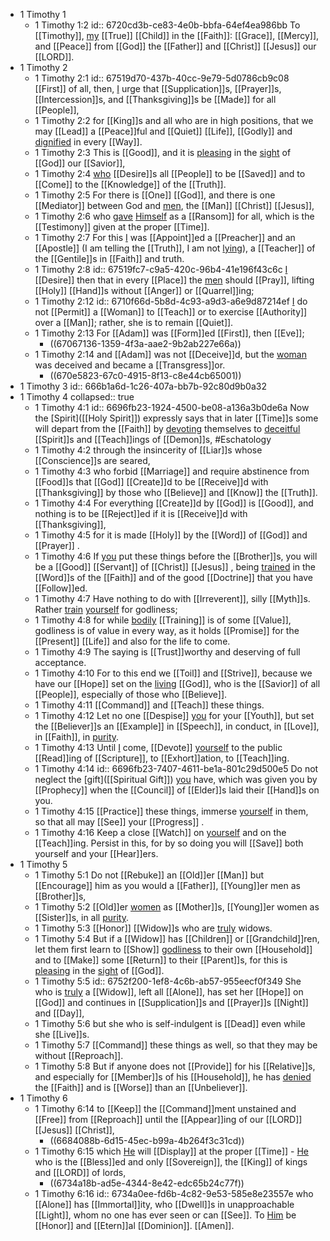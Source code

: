 - 1 Timothy 1
	- 1 Timothy 1:2
	  id:: 6720cd3b-ce83-4e0b-bbfa-64ef4ea986bb
	  To [[Timothy]], [my]([[Paul]]) [[True]] [[Child]] in the [[Faith]]:
	  [[Grace]], [[Mercy]], and [[Peace]] from [[God]] the [[Father]] and [[Christ]] [[Jesus]] our [[LORD]].
- 1 Timothy 2
	- 1 Timothy 2:1
	  id:: 67519d70-437b-40cc-9e79-5d0786cb9c08
	  [[First]] of all, then, [I]([[Paul]]) urge that [[Supplication]]s, [[Prayer]]s, [[Intercession]]s, and [[Thanksgiving]]s be [[Made]] for all [[People]],
	- 1 Timothy 2:2
	  for [[King]]s and all who are in high positions, that we may [[Lead]] a [[Peace]]ful and [[Quiet]] [[Life]], [[Godly]] and [dignified]([[Dignity]]) in every [[Way]].
	- 1 Timothy 2:3
	  This is [[Good]], and it is [pleasing]([[Please]]) in the [sight]([[See]]) of [[God]] our [[Savior]],
	- 1 Timothy 2:4
	  [who]([[God]]) [[Desire]]s all [[People]] to be [[Saved]] and to [[Come]] to the [[Knowledge]] of the [[Truth]].
	- 1 Timothy 2:5
	  For there is [[One]] [[God]], and there is one [[Mediator]] between God and [men]([[Mankind]]), the [[Man]] [[Christ]] [[Jesus]],
	- 1 Timothy 2:6
	  who [gave]([[Gift]]) [Himself]([[Christ]]) as a [[Ransom]] for all, which is the [[Testimony]] given at the proper [[Time]].
	- 1 Timothy 2:7
	  For this [I]([[Paul]]) was [[Appoint]]ed a [[Preacher]] and an [[Apostle]] (I am telling the [[Truth]], I am not [lying]([[Lie]])), a [[Teacher]] of the [[Gentile]]s in [[Faith]] and truth.
	- 1 Timothy 2:8
	  id:: 67519fc7-c9a5-420c-96b4-41e196f43c6c
	  [I]([[Paul]]) [[Desire]] then that in every [[Place]] the [men]([[Man]]) should [[Pray]], lifting [[Holy]] [[Hand]]s without [[Anger]] or [[Quarrel]]ing;
	- 1 Timothy 2:12
	  id:: 6710f66d-5b8d-4c93-a9d3-a6e9d87214ef
	  [I]([[Paul]]) do not [[Permit]] a [[Woman]] to [[Teach]] or to exercise [[Authority]] over a [[Man]]; rather, she is to remain [[Quiet]].
	- 1 Timothy 2:13
	  For [[Adam]] was [[Form]]ed [[First]], then [[Eve]];
		- ((67067136-1359-4f3a-aae2-9b2ab227e66a))
	- 1 Timothy 2:14
	  and [[Adam]] was not [[Deceive]]d, but the [woman]([[Eve]]) was deceived and became a [[Transgress]]or.
		- ((670e5823-67c0-4915-8f13-c8e44cb65001))
- 1 Timothy 3
  id:: 666b1a6d-1c26-407a-bb7b-92c80d9b0a32
- 1 Timothy 4
  collapsed:: true
	- 1 Timothy 4:1
	  id:: 6696fb23-1924-4500-be08-a136a3b0de6a
	  Now the [Spirit]([[Holy Spirit]]) expressly says that in later [[Time]]s some will depart from the [[Faith]] by [devoting]([[Devote]]) themselves to [deceitful]([[Deceive]]) [[Spirit]]s and [[Teach]]ings of [[Demon]]s, #Eschatology
	- 1 Timothy 4:2
	  through the insincerity of [[Liar]]s whose [[Conscience]]s are seared,
	- 1 Timothy 4:3
	  who forbid [[Marriage]] and require abstinence from [[Food]]s that [[God]] [[Create]]d to be [[Receive]]d with [[Thanksgiving]] by those who [[Believe]] and [[Know]] the [[Truth]].
	- 1 Timothy 4:4
	  For everything [[Create]]d by [[God]] is [[Good]], and nothing is to be [[Reject]]ed if it is [[Receive]]d with [[Thanksgiving]],
	- 1 Timothy 4:5
	  for it is made [[Holy]] by the [[Word]] of [[God]] and [[Prayer]] .
	- 1 Timothy 4:6
	  If [you]([[Timothy]]) put these things before the [[Brother]]s, you will be a [[Good]] [[Servant]] of [[Christ]] [[Jesus]] , being [trained]([[Training]]) in the [[Word]]s of the [[Faith]] and of the good [[Doctrine]] that you have [[Follow]]ed.
	- 1 Timothy 4:7
	  Have nothing to do with [[Irreverent]], silly [[Myth]]s. Rather [train]([[Training]]) [yourself]([[Timothy]]) for godliness;
	- 1 Timothy 4:8
	  for while [bodily]([[Body]]) [[Training]] is of some [[Value]], godliness is of value in every way, as it holds [[Promise]] for the [[Present]] [[Life]] and also for the life to come.
	- 1 Timothy 4:9
	  The saying is [[Trust]]worthy and deserving of full acceptance.
	- 1 Timothy 4:10
	  For to this end we [[Toil]] and [[Strive]], because we have our [[Hope]] set on the [living]([[Life]]) [[God]], who is the [[Savior]] of all [[People]], especially of those who [[Believe]].
	- 1 Timothy 4:11
	  [[Command]] and [[Teach]] these things.
	- 1 Timothy 4:12
	  Let no one [[Despise]] [you]([[Timothy]]) for your [[Youth]], but set the [[Believer]]s an [[Example]] in [[Speech]], in conduct, in [[Love]], in [[Faith]], in [purity]([[Pure]]).
	- 1 Timothy 4:13
	  Until [I]([[Paul]]) come, [[Devote]] [yourself]([[Timothy]]) to the public [[Read]]ing of [[Scripture]], to [[Exhort]]ation, to [[Teach]]ing.
	- 1 Timothy 4:14
	  id:: 6696fb23-7407-4611-be1a-801c29d500e5
	  Do not neglect the [gift]([[Spiritual Gift]]) [you]([[Timothy]]) have, which was given you by [[Prophecy]] when the [[Council]] of [[Elder]]s laid their [[Hand]]s on you.
	- 1 Timothy 4:15
	  [[Practice]] these things, immerse [yourself]([[Timothy]]) in them, so that all may [[See]] your [[Progress]] .
	- 1 Timothy 4:16
	  Keep a close [[Watch]] on [yourself]([[Timothy]]) and on the [[Teach]]ing. Persist in this, for by so doing you will [[Save]] both yourself and your [[Hear]]ers.
- 1 Timothy 5
	- 1 Timothy 5:1
	  Do not [[Rebuke]] an [[Old]]er [[Man]] but [[Encourage]] him as you would a [[Father]], [[Young]]er men as [[Brother]]s,
	- 1 Timothy 5:2
	  [[Old]]er [women]([[Woman]]) as [[Mother]]s, [[Young]]er women as [[Sister]]s, in all [purity]([[Pure]]).
	- 1 Timothy 5:3
	  [[Honor]] [[Widow]]s who are [truly]([[True]]) widows.
	- 1 Timothy 5:4
	  But if a [[Widow]] has [[Children]] or [[Grandchild]]ren, let them first learn to [[Show]] [godliness]([[Godly]]) to their own [[Household]] and to [[Make]] some [[Return]] to their [[Parent]]s, for this is [pleasing]([[Please]]) in the [sight]([[See]]) of [[God]].
	- 1 Timothy 5:5
	  id:: 6752f200-1ef8-4c6b-ab57-955eecf0f349
	  She who is [truly]([[True]]) a [[Widow]], left all [[Alone]], has set her [[Hope]] on [[God]] and continues in [[Supplication]]s and [[Prayer]]s [[Night]] and [[Day]],
	- 1 Timothy 5:6
	  but she who is self-indulgent is [[Dead]] even while she [[Live]]s.
	- 1 Timothy 5:7
	  [[Command]] these things as well, so that they may be without [[Reproach]].
	- 1 Timothy 5:8
	  But if anyone does not [[Provide]] for his [[Relative]]s, and especially for [[Member]]s of his [[Household]], he has [denied]([[Deny]]) the [[Faith]] and is [[Worse]] than an [[Unbeliever]].
- 1 Timothy 6
	- 1 Timothy 6:14
	  to [[Keep]] the [[Command]]ment unstained and [[Free]] from [[Reproach]] until the [[Appear]]ing of our [[LORD]] [[Jesus]] [[Christ]],
		- ((6684088b-6d15-45ec-b99a-4b264f3c31cd))
	- 1 Timothy 6:15
	  which [He]([[Christ]]) will [[Display]] at the proper [[Time]] - [He]([[Jesus]]) who is the [[Bless]]ed and only [[Sovereign]], the [[King]] of kings and [[LORD]] of lords,
		- ((6734a18b-ad5e-4344-8e42-edc65b24c77f))
	- 1 Timothy 6:16
	  id:: 6734a0ee-fd6b-4c82-9e53-585e8e23557e
	  who [[Alone]] has [[Immortal]]ity, who [[Dwell]]s in unapproachable [[Light]], whom no one has ever seen or can [[See]]. To [Him]([[Christ]]) be [[Honor]] and [[Etern]]al [[Dominion]]. [[Amen]].
